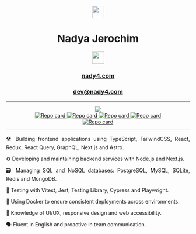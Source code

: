 <div class="text" align="center">
  <img src="https://user-images.githubusercontent.com/5679180/79618120-0daffb80-80be-11ea-819e-d2b0fa904d07.gif" width="33px">
  <h1>Nadya Jerochim</h1>
  <a href="https://www.linkedin.com/in/nady4/"><img src="https://img.shields.io/badge/LinkedIn-0077B5?style=for-the-badge&logo=linkedin&logoColor=white" height="33px"/></a>
  <h3 align="center"><a href="https://nady4.com/">nady4.com</a></h3>
  <h3 align="center"><a href="mailto:dev@nady4.com">dev@nady4.com</a></h3>
  <hr>
  <a href="https://github.com/nady4">
    <img src='https://github-readme-stats.vercel.app/api/top-langs/?username=nady4&layout=compact&theme=nightowl&hide=swift,csharp'/>
  </a>
  <br>
  <a href="https://github.com/nady4/nya-store">
    <img src="https://github-readme-stats.vercel.app/api/pin/?username=nady4&repo=nya-store&theme=jolly" alt="Repo card">
  </a>
  <a href="https://github.com/nady4/calendar-money">
    <img src="https://github-readme-stats.vercel.app/api/pin/?username=nady4&repo=calendar-money&theme=merko" alt="Repo card">
  </a>
  <a href="https://github.com/nady4/ai-face-detect">
    <img src="https://github-readme-stats.vercel.app/api/pin/?username=nady4&repo=ai-face-detect&theme=ambient_gradient" alt="Repo card">
  </a>
  <a href="https://github.com/Transistemas-ac/app-ui">
    <img src="https://github-readme-stats.vercel.app/api/pin/?username=Transistemas-ac&repo=app-ui&theme=omni" alt="Repo card">
  </a>
  <br>
  <a href="https://github.com/nady4/portfolio">
    <img src="https://github-readme-stats.vercel.app/api/pin/?username=nady4&repo=portfolio&theme=graywhite" alt="Repo card">
  </a>
  <hr>
  <p align="justify">🛠️ Building frontend applications using TypeScript, TailwindCSS, React, Redux, React Query, GraphQL, Next.js and Astro.</p>
  <p align="justify">⚙️ Developing and maintaining backend services with Node.js and Next.js.</p>
  <p align="justify">🗃️ Managing SQL and NoSQL databases: PostgreSQL, MySQL, SQLite, Redis and MongoDB.</p>
  <p align="justify">🧪 Testing with Vitest, Jest, Testing Library, Cypress and Playwright.</p>
  <p align="justify">🐳 Using Docker to ensure consistent deployments across environments.</p>
  <p align="justify">🎨 Knowledge of UI/UX, responsive design and web accessibility.</p>
  <p align="justify">🗣️ Fluent in English and proactive in team communication.</p>
</div>

